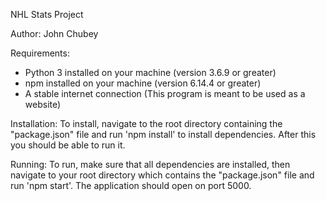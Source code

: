 NHL Stats Project

Author: John Chubey

Requirements:
- Python 3 installed on your machine (version 3.6.9 or greater)
- npm installed on your machine (version 6.14.4 or greater)
- A stable internet connection (This program is meant to be used as a website)

Installation:
To install, navigate to the root directory containing the "package.json" file and run 'npm install' to install dependencies. After this you should be able to run it.

Running:
To run, make sure that all dependencies are installed, then navigate to your root directory which contains the "package.json" file and run 'npm start'. The application should open on port 5000.
